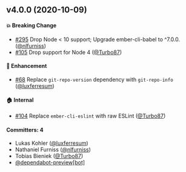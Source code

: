 ## v4.0.0 (2020-10-09)

#### :boom: Breaking Change
* [#295](https://github.com/ember-cli/ember-cli-app-version/pull/295) Drop Node < 10 support; Upgrade ember-cli-babel to ^7.0.0. ([@nlfurniss](https://github.com/nlfurniss))
* [#105](https://github.com/ember-cli/ember-cli-app-version/pull/105) Drop support for Node 4 ([@Turbo87](https://github.com/Turbo87))

#### :rocket: Enhancement
* [#68](https://github.com/ember-cli/ember-cli-app-version/pull/68) Replace `git-repo-version` dependency with `git-repo-info` ([@luxferresum](https://github.com/luxferresum))

#### :house: Internal
* [#104](https://github.com/ember-cli/ember-cli-app-version/pull/104) Replace `ember-cli-eslint` with raw ESLint ([@Turbo87](https://github.com/Turbo87))

#### Committers: 4
- Lukas Kohler ([@luxferresum](https://github.com/luxferresum))
- Nathaniel Furniss ([@nlfurniss](https://github.com/nlfurniss))
- Tobias Bieniek ([@Turbo87](https://github.com/Turbo87))
- [@dependabot-preview[bot]](https://github.com/apps/dependabot-preview)


